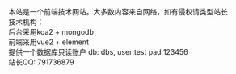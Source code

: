 本站是一个前端技术网站。大多数内容来自网络，如有侵权请类型站长<br />
技术机构：<br />
	后台采用koa2 + mongodb <br />
	前端采用vue2 + element<br />
	提供一个数据库只读账户 db: dbs, user:test  pad:123456<br>
站长QQ: 791736879
